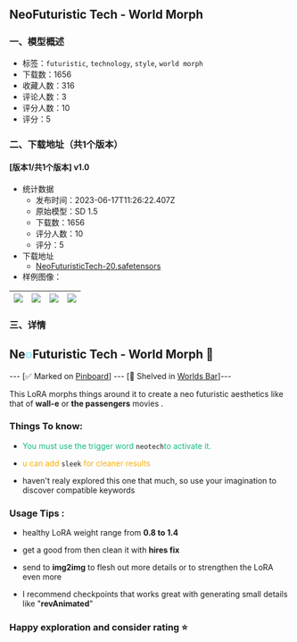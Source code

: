 ## NeoFuturistic Tech - World Morph
### 一、模型概述

- 标签：`futuristic`, `technology`, `style`, `world morph`
- 下载数：1656
- 收藏人数：316
- 评论人数：3
- 评分人数：10
- 评分：5

### 二、下载地址（共1个版本）

#### [版本1/共1个版本] v1.0

- 统计数据
  - 发布时间：2023-06-17T11:26:22.407Z
  - 原始模型：SD 1.5
  - 下载数：1656
  - 评分人数：10
  - 评分：5
- 下载地址
  - [NeoFuturisticTech-20.safetensors](https://civitai.com/api/download/models/97835)
- 样例图像：

| <img src="https://image.civitai.com/xG1nkqKTMzGDvpLrqFT7WA/0c83b001-1fae-4659-b286-84ddcabd5cee/width=450/1177865.jpeg" /> | <img src="https://image.civitai.com/xG1nkqKTMzGDvpLrqFT7WA/66e8e79e-f120-4f19-8fab-06a865d3309a/width=450/1177861.jpeg" /> | <img src="https://image.civitai.com/xG1nkqKTMzGDvpLrqFT7WA/3d9b022f-ebe6-4ffd-87a1-bac97454dedb/width=450/1177874.jpeg" /> | <img src="https://image.civitai.com/xG1nkqKTMzGDvpLrqFT7WA/9857715a-bd26-4874-9540-a2094ec24c4e/width=450/1177864.jpeg" /> |
| ---- | ---- | ---- | ---- |


### 三、详情
<h2 id="heading-3229">Ne<span style="color:rgb(156, 237, 255)">o</span>Futuristic Tech - World Morph 📱</h2><p>--- [✅ Marked on <a target="_blank" rel="ugc" href="https://civitai.com/articles/66">Pinboard</a>] --- [🍷 Shelved in <a target="_blank" rel="ugc" href="https://civitai.com/articles/690">Worlds Bar</a>]---</p><p>This LoRA morphs things around it to create a neo futuristic aesthetics like that of <strong>wall-e</strong> or <strong>the passengers</strong> movies .</p><p></p><h3 id="heading-3230">Things To know:</h3><ul><li><p><span style="color:rgb(18, 184, 134)">You must use the trigger word </span><code>neotech</code><span style="color:rgb(18, 184, 134)">to activate it.</span></p></li><li><p><span style="color:rgb(250, 176, 5)">u can add </span><code>sleek</code><span style="color:rgb(250, 176, 5)"> for cleaner results</span></p></li><li><p>haven't realy explored this one that much, so use your imagination to discover compatible keywords</p></li></ul><h3 id="heading-3231">Usage Tips :</h3><ul><li><p>healthy LoRA weight range from <strong>0.8 to 1.4</strong></p></li><li><p>get a good from then clean it with <strong>hires fix</strong></p></li><li><p>send to <strong>img2img</strong> to flesh out more details or to strengthen the LoRA even more</p></li><li><p>I recommend checkpoints that works great with generating small details like "<strong>revAnimated</strong>"</p></li></ul><p></p><h3 id="heading-3232">Happy exploration and consider rating ⭐</h3>